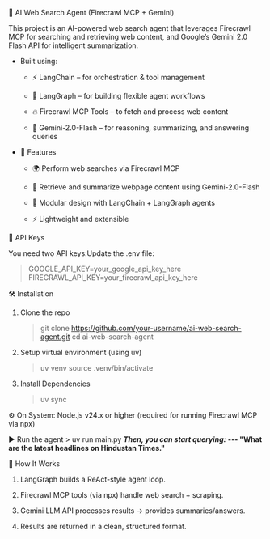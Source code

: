 🔎 AI Web Search Agent (Firecrawl MCP + Gemini)

This project is an AI-powered web search agent that leverages Firecrawl MCP for searching and retrieving web content, and Google’s Gemini 2.0 Flash API for intelligent summarization.


- Built using:

  - ⚡ LangChain – for orchestration & tool management

  - 🔗 LangGraph – for building flexible agent workflows

  - 🔥 Firecrawl MCP Tools – to fetch and process web content

  - 🤖 Gemini-2.0-Flash – for reasoning, summarizing, and answering queries


- 🚀 Features

  - 🌍 Perform web searches via Firecrawl MCP

  - 📑 Retrieve and summarize webpage content using Gemini-2.0-Flash

  - 🧩 Modular design with LangChain + LangGraph agents

  - ⚡ Lightweight and extensible
 

🔑 API Keys

You need two API keys:Update the .env file:
  > GOOGLE_API_KEY=your_google_api_key_here
  > FIRECRAWL_API_KEY=your_firecrawl_api_key_here

    

🛠️ Installation

1. Clone the repo
   > git clone https://github.com/your-username/ai-web-search-agent.git
   > cd ai-web-search-agent

2. Setup virtual environment (using uv)
   > uv venv
   > source .venv/bin/activate
   
3. Install Dependencies
   > uv sync


⚙️ On System: Node.js v24.x or higher (required for running Firecrawl MCP via npx)


▶️ Run the agent
      > uv run main.py
***Then, you can start querying:***
**---  "What are the latest headlines on Hindustan Times."**


🧠 How It Works

1. LangGraph builds a ReAct-style agent loop.

2. Firecrawl MCP tools (via npx) handle web search + scraping.

3. Gemini LLM API processes results → provides summaries/answers.

4. Results are returned in a clean, structured format.



